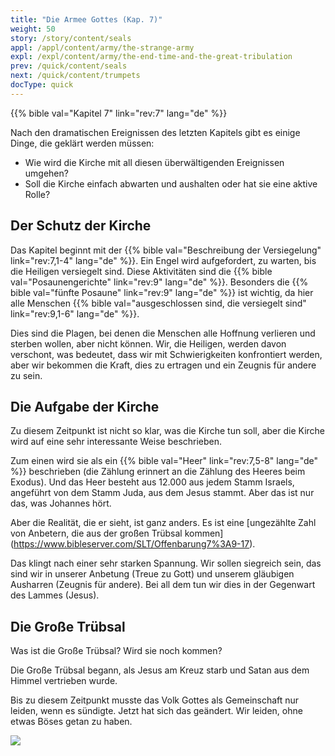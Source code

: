 ```yaml
---
title: "Die Armee Gottes (Kap. 7)"
weight: 50
story: /story/content/seals
appl: /appl/content/army/the-strange-army
expl: /expl/content/army/the-end-time-and-the-great-tribulation
prev: /quick/content/seals
next: /quick/content/trumpets
docType: quick
---
```


{{% bible val="Kapitel 7" link="rev:7" lang="de" %}}

Nach den dramatischen Ereignissen des letzten Kapitels gibt es einige Dinge, die geklärt werden müssen:
- Wie wird die Kirche mit all diesen überwältigenden Ereignissen umgehen?
- Soll die Kirche einfach abwarten und aushalten oder hat sie eine aktive Rolle?

## Der Schutz der Kirche

Das Kapitel beginnt mit der {{% bible val="Beschreibung der Versiegelung" link="rev:7,1-4" lang="de" %}}. Ein Engel wird aufgefordert, zu warten, bis die Heiligen versiegelt sind. Diese Aktivitäten sind die {{% bible val="Posaunengerichte" link="rev:9" lang="de" %}}. Besonders die {{% bible val="fünfte Posaune" link="rev:9" lang="de" %}} ist wichtig, da hier alle Menschen {{% bible val="ausgeschlossen sind, die versiegelt sind" link="rev:9,1-6" lang="de" %}}.

Dies sind die Plagen, bei denen die Menschen alle Hoffnung verlieren und sterben wollen, aber nicht können. Wir, die Heiligen, werden davon verschont, was bedeutet, dass wir mit Schwierigkeiten konfrontiert werden, aber wir bekommen die Kraft, dies zu ertragen und ein Zeugnis für andere zu sein.

## Die Aufgabe der Kirche

Zu diesem Zeitpunkt ist nicht so klar, was die Kirche tun soll, aber die Kirche wird auf eine sehr interessante Weise beschrieben.

Zum einen wird sie als ein {{% bible val="Heer" link="rev:7,5-8" lang="de" %}} beschrieben (die Zählung erinnert an die Zählung des Heeres beim Exodus). Und das Heer besteht aus 12.000 aus jedem Stamm Israels, angeführt von dem Stamm Juda, aus dem Jesus stammt. Aber das ist nur das, was Johannes hört. 

Aber die Realität, die er sieht, ist ganz anders. Es ist eine [ungezählte Zahl von Anbetern, die aus der großen Trübsal kommen] (https://www.bibleserver.com/SLT/Offenbarung7%3A9-17). 

Das klingt nach einer sehr starken Spannung. Wir sollen siegreich sein, das sind wir in unserer Anbetung (Treue zu Gott) und unserem gläubigen Ausharren (Zeugnis für andere). Bei all dem tun wir dies in der Gegenwart des Lammes (Jesus).

## Die Große Trübsal

Was ist die Große Trübsal? Wird sie noch kommen? 

Die Große Trübsal begann, als Jesus am Kreuz starb und Satan aus dem Himmel vertrieben wurde.

Bis zu diesem Zeitpunkt musste das Volk Gottes als Gemeinschaft nur leiden, wenn es sündigte. Jetzt hat sich das geändert. Wir leiden, ohne etwas Böses getan zu haben.

![](/Bild/Drangsal_de.jpg)